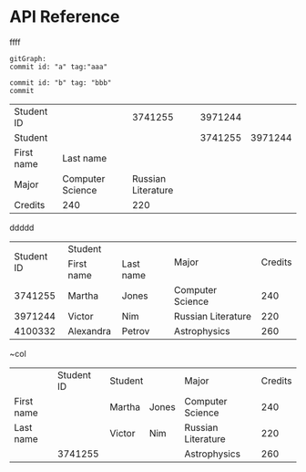 # API Reference

ffff


```mermaid
gitGraph:
commit id: "a" tag:"aaa"

commit id: "b" tag: "bbb"
commit
```

<table style="none">
<tr>
 <td>Student ID</td>
<td></td>
 <td>3741255</td>
 <td>3971244</td>
</tr>
<tr>
 <td colspan="2">Student</td>
 <td></td>
 <td>3741255</td>
 <td>3971244</td>
</tr>
<tr>
<td>First name</td>
<td>Last name</td>
<td></td>
<td></td>
</tr>
<tr>
 <td>Major</td>
 <td>Computer Science</td>
 <td>Russian Literature
</td>
</tr>
<tr>
 <td>Credits</td>
 <td>240</td>
 <td>220</td>
</tr>
</table>

ddddd

<table style="none">
  <tr>
    <td rowspan="2">Student ID</td>
    <td colspan="2">Student</td>
    <td rowspan="2">Major</td>
    <td rowspan="2">Credits</td>
  </tr>
  <tr>
    <td>First name</td>
    <td>Last name</td>
  </tr>
  <tr>
    <td>3741255</td>
    <td>Martha</td>
    <td>Jones</td>
    <td>Computer Science</td>
    <td>240</td>
  </tr>
  <tr>
    <td>3971244</td>
    <td>Victor</td>
    <td>Nim</td>
    <td>Russian Literature</td>
    <td>220</td>
  </tr>
  <tr>
    <td>4100332</td>
    <td>Alexandra</td>
    <td>Petrov</td>
    <td>Astrophysics</td>
    <td>260</td>
  </tr>
</table>

~col

<table style="header-column">
  <tr>
    <td></td>
    <td>Student ID</td>
    <td colspan="2">Student</td>
    <td>Major</td>
    <td>Credits</td>
  </tr>
  <tr>
    <td>First name</td>
    <td></td>
    <td>Martha</td>
    <td>Jones</td>
    <td>Computer Science</td>
    <td>240</td>
  </tr>
  <tr>
    <td>Last name</td>
    <td></td>
    <td>Victor</td>
    <td>Nim</td>
    <td>Russian Literature</td>
    <td>220</td>
  </tr>
  <tr>
    <td></td>
    <td>3741255</td>
    <td></td>
    <td></td>
    <td>Astrophysics</td>
    <td>260</td>
  </tr>
</table>
